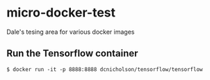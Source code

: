 # micro-docker-test
Dale's tesing area for various docker images






## Run the Tensorflow container

    $ docker run -it -p 8888:8888 dcnicholson/tensorflow/tensorflow

